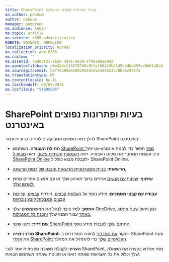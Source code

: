 ```yaml
---
title: SharePoint בעיות ופתרונות נפוצים באינטרנט
ms.author: pebaum
author: pebaum
manager: pamgreen
ms.audience: Admin
ms.topic: article
ms.service: o365-administration
ROBOTS: NOINDEX, NOFOLLOW
localization_priority: Normal
ms.collection: Adm_O365
ms.custom: ''
ms.assetid: 7ae05f21-eb16-4d71-9e19-4f097eb100d2
ms.openlocfilehash: a0e43dc115578746c91faf66423b2145b3dbb093ee9d6148a3fe28cc42f2d396
ms.sourcegitcommit: b5f7da89a650d2915dc652449623c78be6247175
ms.translationtype: MT
ms.contentlocale: he-IL
ms.lasthandoff: 08/05/2021
ms.locfileid: "54085805"
---
```

# <a name="sharepoint-online-common-issues-and-resolutions"></a>SharePoint בעיות ופתרונות נפוצים באינטרנט

להלן כמה נושאים המבוקשים לעתים קרובות עבור SharePoint באינטרנט:

- **תחילת העבודה**: השתמש [SharePoint 'ספר](https://lookbook.microsoft.com/assets/SharePoint_lookbook_2019.pdf) חפש' כדי לבנות אינטרא-נט יפה ורב-עוצמה המחבר את מקום העבודה. ראה [דוגמאות](https://lookbook.microsoft.com/) [והנחיית עיצוב](https://spdesign.azurewebsites.net/). ראה [מבוא ל SharePoint Online](https://docs.microsoft.com/sharepoint/introduction) לקבלת מבוא כולל ל- SharePoint Online.

- **הרשאות:** [בניית אסטרטגיית הרשאות והבנה של](https://docs.microsoft.com/sharepoint/default-sharepoint-groups) [רמות הרשאה.](https://docs.microsoft.com/sharepoint/understanding-permission-levels)

- **שיתוף**: [שיתוף עם אנשים](https://docs.microsoft.com/sharepoint/default-sharepoint-groups) אחרים בתוך הארגון שלך או עם אנשים אחרים מחוץ [לארגון שלך.](https://docs.microsoft.com/sharepoint/external-sharing-overview)

- **עבודה עם קבצי מסמכים**: מידע נוסף על [העלאת קבצים](https://support.office.com/article/Upload-a-folder-or-files-to-a-document-library-eb18fcba-c953-4d45-8d90-8da66edeacdb), הורדת [קבצים](https://support.office.com/article/Download-files-and-folders-from-OneDrive-or-SharePoint-5c7397b7-19c7-4893-84fe-d02e8fa5df05), [עריכות קבצים](https://support.office.com/article/Edit-a-document-in-a-document-library-02d8497f-1c13-4114-949a-b8466f639b07) [ומגבלות קובץ נוכחיות](https://support.office.com/article/invalid-file-names-and-file-types-in-onedrive-onedrive-for-business-and-sharepoint-64883a5d-228e-48f5-b3d2-eb39e07630fa)

- **אחסון**: למד כיצד לנהל את המשתמשים שלך </a> OneDrive, כגון ניהול [שטח אחסון באתר](https://docs.microsoft.com/sharepoint/manage-site-collection-storage-limits) עבור המנוי שלך [והבנת כל המגבלות.](https://docs.microsoft.com/office365/servicedescriptions/sharepoint-online-service-description/sharepoint-online-limits)

- **שם דייר:** [ראה שינוי SharePoint התחום שלך](https://docs.microsoft.com/sharepoint/change-your-sharepoint-domain-name) לקבלת מידע נוסף.

- **מודרניזציה SharePoint**: סקור [את המדריך](https://docs.microsoft.com/sharepoint/guide-to-sharepoint-modern-experience) לחוויה המודרנית ב- SharePoint והנח את [אתרי SharePoint הקלאסיים שלך](https://docs.microsoft.com/sharepoint/dev/transform/modernize-classic-sites) כדי להתחיל את המהלך.

**הערה:** לקבלת תשובה ספציפית יותר לגבי SharePoint, נסח מחדש בקצרה את השאלה שלך וכלול את כל השגיאות שאתה רואה או תכונות שאתה משתמש הבאות.